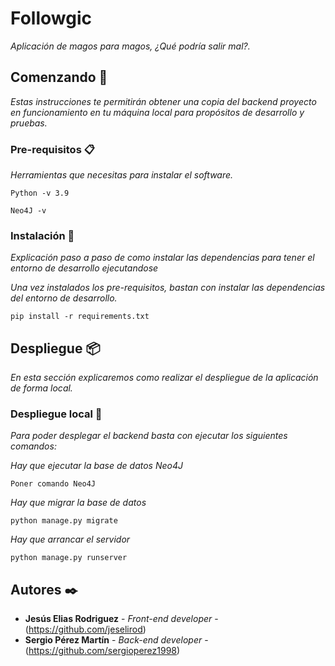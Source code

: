 # Followgic

_Aplicación de magos para magos, ¿Qué podría salir mal?._

## Comenzando 🚀

_Estas instrucciones te permitirán obtener una copia del backend proyecto en funcionamiento en tu máquina local para propósitos de desarrollo y pruebas._

### Pre-requisitos 📋

_Herramientas que necesitas para instalar el software._

```
Python -v 3.9
```

```
Neo4J -v 
```

### Instalación 🔧

_Explicación paso a paso de como instalar las dependencias para tener el entorno de desarrollo ejecutandose_

_Una vez instalados los pre-requisitos, bastan con instalar las dependencias del entorno de desarrollo._

```
pip install -r requirements.txt
```

## Despliegue 📦

_En esta sección explicaremos como realizar el despliegue de la aplicación de forma local._

### Despliegue local 📝

_Para poder desplegar el backend basta con ejecutar los siguientes comandos:_

_Hay que ejecutar la base de datos Neo4J_
```
Poner comando Neo4J 
```

_Hay que migrar la base de datos_
```
python manage.py migrate 
```

_Hay que arrancar el servidor_
```
python manage.py runserver 
```

## Autores ✒️

* **Jesús Elias Rodriguez** - *Front-end developer* - (https://github.com/jeselirod)
* **Sergio Pérez Martín** - *Back-end developer* - (https://github.com/sergioperez1998)
